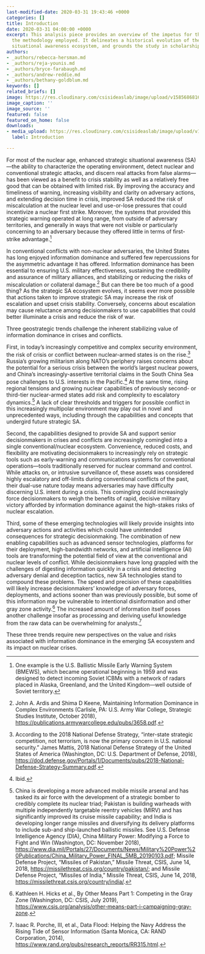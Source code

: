 ```yaml
---
last-modified-date: 2020-03-31 19:43:46 +0000
categories: []
title: Introduction
date: 2020-03-31 04:00:00 +0000
excerpt: This analysis piece provides an overview of the impetus for the study and
  the methodology employed. It delineates a historical evolution of the strategic
  situational awareness ecosystem, and grounds the study in scholarship.
authors:
- _authors/rebecca-hersman.md
- _authors/reja-younis.md
- _authors/bryce-farabaugh.md
- _authors/andrew-reddie.md
- _authors/bethany-goldblum.md
keywords: []
related_briefs: []
image: https://res.cloudinary.com/csisideaslab/image/upload/v1585686816/on-the-radar/OnTheRadar_illustration_space_platforms2_d5cati.jpg
image_caption: ''
image_source: ''
featured: false
featured_on_home: false
downloads:
- media_upload: https://res.cloudinary.com/csisideaslab/image/upload/v1585687272/on-the-radar/OnTheRadar_Chapter_1_nanz2b.pdf
  label: Introduction

---
```

For most of the nuclear age, enhanced strategic situational awareness (SA)—the ability to characterize the operating environment, detect nuclear and conventional strategic attacks, and discern real attacks from false alarms—has been viewed as a benefit to crisis stability as well as a relatively free good that can be obtained with limited risk. By improving the accuracy and timeliness of warning, increasing visibility and clarity on adversary actions, and extending decision time in crisis, improved SA reduced the risk of miscalculation at the nuclear level and use-or-lose pressures that could incentivize a nuclear first strike. Moreover, the systems that provided this strategic warning operated at long range, from outside of adversary territories, and generally in ways that were not visible or particularly concerning to an adversary because they offered little in terms of first-strike advantage.[^1]

In conventional conflicts with non-nuclear adversaries, the United States has long enjoyed information dominance and suffered few repercussions for the asymmetric advantage it has offered. Information dominance has been essential to ensuring U.S. military effectiveness, sustaining the credibility and assurance of military alliances, and stabilizing or reducing the risks of miscalculation or collateral damage.[^2] But can there be too much of a good thing? As the strategic SA ecosystem evolves, it seems ever more possible that actions taken to improve strategic SA may increase the risk of escalation and upset crisis stability. Conversely, concerns about escalation may cause reluctance among decisionmakers to use capabilities that could better illuminate a crisis and reduce the risk of war.

Three geostrategic trends challenge the inherent stabilizing value of information dominance in crises and conflicts.

First, in today’s increasingly competitive and complex security environment, the risk of crisis or conflict between nuclear-armed states is on the rise.[^3] Russia’s growing militarism along NATO’s periphery raises concerns about the potential for a serious crisis between the world’s largest nuclear powers, and China’s increasingly-assertive territorial claims in the South China Sea pose challenges to U.S. interests in the Pacific.[^4] At the same time, rising regional tensions and growing nuclear capabilities of previously second- or third-tier nuclear-armed states add risk and complexity to escalatory dynamics.[^5] A lack of clear thresholds and triggers for possible conflict in this increasingly multipolar environment may play out in novel and unprecedented ways, including through the capabilities and concepts that undergird future strategic SA.

Second, the capabilities designed to provide SA and support senior decisionmakers in crises and conflicts are increasingly comingled into a single conventional/nuclear ecosystem. Convenience, reduced costs, and flexibility are motivating decisionmakers to increasingly rely on strategic tools such as early-warning and communications systems for conventional operations—tools traditionally reserved for nuclear command and control. While attacks on, or intrusive surveillance of, these assets was considered highly escalatory and off-limits during conventional conflicts of the past, their dual-use nature today means adversaries may have difficulty discerning U.S. intent during a crisis. This comingling could increasingly force decisionmakers to weigh the benefits of rapid, decisive military victory afforded by information dominance against the high-stakes risks of nuclear escalation.

Third, some of these emerging technologies will likely provide insights into adversary actions and activities which could have unintended consequences for strategic decisionmaking. The combination of new enabling capabilities such as advanced sensor technologies, platforms for their deployment, high-bandwidth networks, and artificial intelligence (AI) tools are transforming the potential field of view at the conventional and nuclear levels of conflict. While decisionmakers have long grappled with the challenges of digesting information quickly in a crisis and detecting adversary denial and deception tactics, new SA technologies stand to compound these problems. The speed and precision of these capabilities will likely increase decisionmakers’ knowledge of adversary forces, deployments, and actions sooner than was previously possible, but some of this information may be vulnerable to intentional disinformation and other gray zone activity.[^6] The increased amount of information itself poses another challenge insofar as processing and deriving useful knowledge from the raw data can be overwhelming for analysts.[^7]

These three trends require new perspectives on the value and risks associated with information dominance in the emerging SA ecosystem and its impact on nuclear crises.

[^1]: One example is the U.S. Ballistic Missile Early Warning System (BMEWS), which became operational beginning in 1959 and was designed to detect incoming Soviet ICBMs with a network of radars placed in Alaska, Greenland, and the United Kingdom—well outside of Soviet territory.

[^2]: John A. Ardis and Shima D Keene, Maintaining Information Dominance in Complex Environments (Carlisle, PA: U.S. Army War College, Strategic Studies Institute, October 2018), https://publications.armywarcollege.edu/pubs/3658.pdf.

[^3]: According to the 2018 National Defense Strategy, “inter-state strategic competition, not terrorism, is now the primary concern in U.S. national security.” James Mattis, 2018 National Defense Strategy of the United States of America (Washington, DC: U.S. Department of Defense, 2018), https://dod.defense.gov/Portals/1/Documents/pubs/2018-National-Defense-Strategy-Summary.pdf.

[^4]: Ibid.

[^5]: China is developing a more advanced mobile missile arsenal and has tasked its air force with the development of a strategic bomber to credibly complete its nuclear triad; Pakistan is building warheads with multiple independently targetable reentry vehicles (MIRV) and has significantly improved its cruise missile capability; and India is developing longer range missiles and diversifying its delivery platforms to include sub-and ship-launched ballistic missiles. See U.S. Defense Intelligence Agency (DIA), China Military Power: Modifying a Force to Fight and Win (Washington, DC: November 2018), https://www.dia.mil/Portals/27/Documents/News/Military%20Power%20Publications/China_Military_Power_FINAL_5MB_20190103.pdf; Missile Defense Project, “Missiles of Pakistan,” Missile Threat, CSIS, June 14, 2018, https://missilethreat.csis.org/country/pakistan/; and Missile Defense Project, “Missiles of India,” Missile Threat, CSIS, June 14, 2018, https://missilethreat.csis.org/country/india/.

[^6]: Kathleen H. Hicks et al., By Other Means Part 1: Competing in the Gray Zone (Washington, DC: CSIS, July 2019), https://www.csis.org/analysis/other-means-part-i-campaigning-gray-zone.

[^7]: Isaac R. Porche, III, et al., Data Flood: Helping the Navy Address the Rising Tide of Sensor Information (Santa Monica, CA: RAND Corporation, 2014), https://www.rand.org/pubs/research_reports/RR315.html.